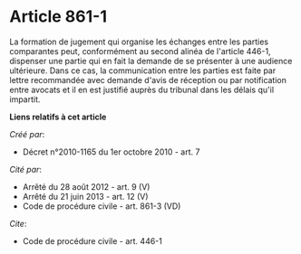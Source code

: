 # Article 861-1

La formation de jugement qui organise les échanges entre les parties comparantes peut, conformément au second alinéa de
l'article 446-1, dispenser une partie qui en fait la demande de se présenter à une audience ultérieure. Dans ce cas, la
communication entre les parties est faite par lettre recommandée avec demande d'avis de réception ou par notification entre
avocats et il en est justifié auprès du tribunal dans les délais qu'il impartit.

**Liens relatifs à cet article**

_Créé par_:

  - Décret n°2010-1165 du 1er octobre 2010 - art. 7

_Cité par_:

  - Arrêté du 28 août 2012 - art. 9 (V)
  - Arrêté du 21 juin 2013 - art. 12 (V)
  - Code de procédure civile - art. 861-3 (VD)

_Cite_:

  - Code de procédure civile - art. 446-1
